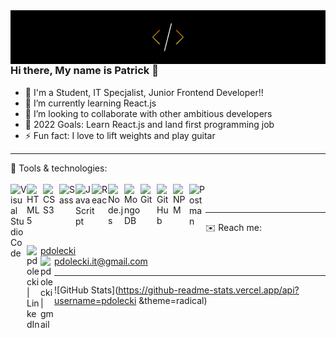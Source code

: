 <img align="left" alt="Patrick's logo" src="./logo.png" />

### Hi there, My name is Patrick 👋

- 🔭 I'm a Student, IT Specjalist, Junior Frontend Developer!!
- 🌱 I’m currently learning React.js
- 👯 I’m looking to collaborate with other ambitious developers
- 🥅 2022 Goals: Learn React.js and land first programming job
- ⚡ Fun fact: I love to lift weights and play guitar

-----------------------------------------------------------------------------------------------------------------------------------------------------

🧰 Tools & technologies:
<br />
<br />
<img align="left" alt="Visual Studio Code" width="26px" src="https://cdn.jsdelivr.net/npm/simple-icons@3.13.0/icons/visualstudiocode.svg" />
<img align="left" alt="HTML5" width="26px" src="https://cdn.jsdelivr.net/npm/simple-icons@3.13.0/icons/html5.svg" />
<img align="left" alt="CSS3" width="26px" src="https://cdn.jsdelivr.net/npm/simple-icons@3.13.0/icons/css3.svg" />
<img align="left" alt="Sass" width="26px" src="https://cdn.jsdelivr.net/npm/simple-icons@3.13.0/icons/sass.svg" />
<img align="left" alt="JavaScript" width="26px" src="https://cdn.jsdelivr.net/npm/simple-icons@3.13.0/icons/javascript.svg" />
<img align="left" alt="React" width="26px" src="https://cdn.jsdelivr.net/npm/simple-icons@3.13.0/icons/react.svg" />
<img align="left" alt="Node.js" width="26px" src="https://cdn.jsdelivr.net/npm/simple-icons@3.13.0/icons/node-dot-js.svg" />
<img align="left" alt="MongoDB" width="26px" src="https://cdn.jsdelivr.net/npm/simple-icons@3.13.0/icons/mongodb.svg" />
<img align="left" alt="Git" width="26px" src="https://cdn.jsdelivr.net/npm/simple-icons@3.13.0/icons/git.svg" />
<img align="left" alt="GitHub" width="26px" src="https://cdn.jsdelivr.net/npm/simple-icons@3.13.0/icons/github.svg" />
<img align="left" alt="NPM" width="26px" src="https://cdn.jsdelivr.net/npm/simple-icons@3.13.0/icons/npm.svg" />
<img align="left" alt="Postman" width="26px" src="https://cdn.jsdelivr.net/npm/simple-icons@3.13.0/icons/postman.svg" />

<br />

-----------------------------------------------------------------------------------------------------------------------------------------------------

✉️ Reach me:

[<img align="left" alt="pdolecki | LinkedIn" width="22px" src="https://cdn.jsdelivr.net/npm/simple-icons@v3/icons/linkedin.svg" />][linkedin] [pdolecki][linkedin]
<br />
[<img align="left" alt="pdolecki | gmail" width="22px" src="https://cdn.jsdelivr.net/npm/simple-icons@3.13.0/icons/gmail.svg" />][gmail] pdolecki.it@gmail.com

[linkedin]: https://linkedin.com/in/pdolecki
[gmail]: mailto:pdolecki.it@gmail.com

-----------------------------------------------------------------------------------------------------------------------------------------------------

![GitHub Stats](https://github-readme-stats.vercel.app/api?username=pdolecki &theme=radical)
